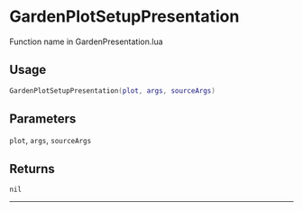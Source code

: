 # GardenPlotSetupPresentation
Function name in GardenPresentation.lua
## Usage
```lua
GardenPlotSetupPresentation(plot, args, sourceArgs)
```
## Parameters
`plot`, `args`, `sourceArgs`
## Returns
`nil`

---